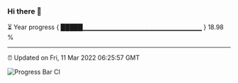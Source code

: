### Hi there 👋

⏳ Year progress { █████▁▁▁▁▁▁▁▁▁▁▁▁▁▁▁▁▁▁▁▁▁▁▁▁▁ } 18.98 %

---

⏰ Updated on Fri, 11 Mar 2022 06:25:57 GMT

![Progress Bar CI](https://github.com/ZhaoGui/ZhaoGui/workflows/Progress%20Bar%20CI/badge.svg)
